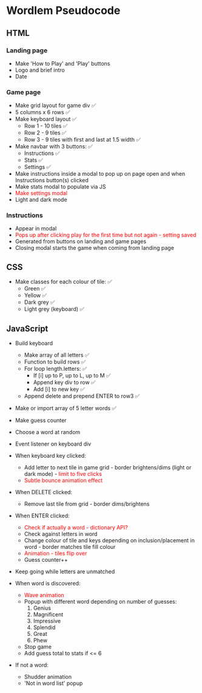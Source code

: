 # Wordlem Pseudocode

## HTML

### Landing page

- Make 'How to Play' and 'Play' buttons
- Logo and brief intro
- Date

### Game page

- Make grid layout for game div ✅
- 5 columns x 6 rows ✅
- Make keyboard layout ✅
  - Row 1 - 10 tiles ✅
  - Row 2 - 9 tiles ✅
  - Row 3 - 9 tiles with first and last at 1.5 width ✅
- Make navbar with 3 buttons: ✅
  - Instructions ✅
  - Stats ✅
  - Settings ✅
- Make instructions inside a modal to pop up on page open and when Instructions button(s) clicked
- Make stats modal to populate via JS
- <span style="color:red">Make settings modal</span>
- Light and dark mode

### Instructions

- Appear in modal
- <span style="color:red">Pops up after clicking play for the first time but not again - setting saved</span>
- Generated from buttons on landing and game pages
- Closing modal starts the game when coming from landing page

## CSS

- Make classes for each colour of tile: ✅
  - Green ✅
  - Yellow ✅
  - Dark grey ✅
  - Light grey (keyboard) ✅

## JavaScript

- Build keyboard
  - Make array of all letters ✅
  - Function to build rows ✅
  - For loop length.letters: ✅
    - If [i] up to P, up to L, up to M ✅
    - Append key div to row ✅
    - Add [i] to new key ✅
  - Append delete and prepend ENTER to row3 ✅

- Make or import array of 5 letter words ✅
- Make guess counter
- Choose a word at random
- Event listener on keyboard div
- When keyboard key clicked:
  - Add letter to next tile in game grid - border brightens/dims (light or dark mode) - <span style="color:red">limit to five clicks</span>
  - <span style="color:red">Subtle bounce animation effect</span>
- When DELETE clicked:
  - Remove last tile from grid - border dims/brightens
- When ENTER clicked:
  - <span style="color:red">Check if actually a word - dictionary API?</span>
  - Check against letters in word
  - Change colour of tile and keys depending on inclusion/placement in word - border matches tile fill colour
  - <span style="color:red">Animation - tiles flip over</span>
  - Guess counter++
- Keep going while letters are unmatched
- When word is discovered:
  - <span style="color:red">Wave animation</span>
  - Popup with different word depending on number of guesses:
    1. Genius
    2. Magnificent
    3. Impressive
    4. Splendid
    5. Great
    6. Phew
  - Stop game
  - Add guess total to stats if <= 6

- If not a word:
  - Shudder animation
  - 'Not in word list' popup